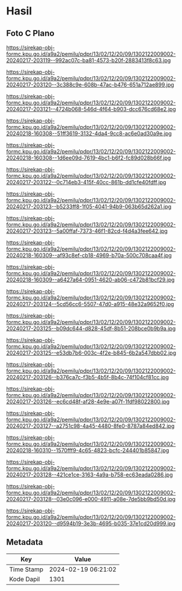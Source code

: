 # Hasil

## Foto C Plano

https://sirekap-obj-formc.kpu.go.id/a9a2/pemilu/pdpr/13/02/12/20/09/1302122009002-20240217-203119--992ac07c-ba81-4573-b20f-2883413f8c63.jpg

https://sirekap-obj-formc.kpu.go.id/a9a2/pemilu/pdpr/13/02/12/20/09/1302122009002-20240217-203120--3c388c9e-608b-47ac-b476-651a712ae899.jpg

https://sirekap-obj-formc.kpu.go.id/a9a2/pemilu/pdpr/13/02/12/20/09/1302122009002-20240217-203121--4724b068-546d-4f64-b903-dcc676cd68e2.jpg

https://sirekap-obj-formc.kpu.go.id/a9a2/pemilu/pdpr/13/02/12/20/09/1302122009002-20240218-160308--51ff3619-3132-4da4-9cc8-ac6e0ad30a9e.jpg

https://sirekap-obj-formc.kpu.go.id/a9a2/pemilu/pdpr/13/02/12/20/09/1302122009002-20240218-160308--1d6ee09d-7619-4bc1-b6f2-fc89d028b66f.jpg

https://sirekap-obj-formc.kpu.go.id/a9a2/pemilu/pdpr/13/02/12/20/09/1302122009002-20240217-203122--0c714eb3-415f-40cc-861b-dd1cfe40fdff.jpg

https://sirekap-obj-formc.kpu.go.id/a9a2/pemilu/pdpr/13/02/12/20/09/1302122009002-20240217-203123--b5233ff8-1f05-4041-94b9-063b65d262a1.jpg

https://sirekap-obj-formc.kpu.go.id/a9a2/pemilu/pdpr/13/02/12/20/09/1302122009002-20240217-203123--5a00ffaf-7373-46f1-82cd-f4d4a3fee642.jpg

https://sirekap-obj-formc.kpu.go.id/a9a2/pemilu/pdpr/13/02/12/20/09/1302122009002-20240218-160309--af93c8ef-cb18-4969-b70a-500c708caa4f.jpg

https://sirekap-obj-formc.kpu.go.id/a9a2/pemilu/pdpr/13/02/12/20/09/1302122009002-20240218-160309--a6427a64-0951-4620-ab06-c472b81bcf29.jpg

https://sirekap-obj-formc.kpu.go.id/a9a2/pemilu/pdpr/13/02/12/20/09/1302122009002-20240217-203124--5cd56cc6-5507-47d0-a915-48e32a9652f0.jpg

https://sirekap-obj-formc.kpu.go.id/a9a2/pemilu/pdpr/13/02/12/20/09/1302122009002-20240217-203125--b09dc644-d828-45df-8b51-208bce0b9b9a.jpg

https://sirekap-obj-formc.kpu.go.id/a9a2/pemilu/pdpr/13/02/12/20/09/1302122009002-20240217-203125--e53db7b6-003c-4f2e-b845-6b2a547dbb02.jpg

https://sirekap-obj-formc.kpu.go.id/a9a2/pemilu/pdpr/13/02/12/20/09/1302122009002-20240217-203126--b376ca7c-f3b5-4b5f-8b4c-74f104cf81cc.jpg

https://sirekap-obj-formc.kpu.go.id/a9a2/pemilu/pdpr/13/02/12/20/09/1302122009002-20240217-203126--ec6cd48f-af28-4e9e-a07f-1fdf98022800.jpg

https://sirekap-obj-formc.kpu.go.id/a9a2/pemilu/pdpr/13/02/12/20/09/1302122009002-20240217-203127--a2751c98-4a45-4480-8fe0-8787a84ed842.jpg

https://sirekap-obj-formc.kpu.go.id/a9a2/pemilu/pdpr/13/02/12/20/09/1302122009002-20240218-160310--1570fff9-4c65-4823-bcfc-244401b85847.jpg

https://sirekap-obj-formc.kpu.go.id/a9a2/pemilu/pdpr/13/02/12/20/09/1302122009002-20240217-203128--421ce1ce-3163-4a9a-b758-ec63eada0286.jpg

https://sirekap-obj-formc.kpu.go.id/a9a2/pemilu/pdpr/13/02/12/20/09/1302122009002-20240217-203128--03e0c096-e000-4911-a08e-7de5bb9bd50d.jpg

https://sirekap-obj-formc.kpu.go.id/a9a2/pemilu/pdpr/13/02/12/20/09/1302122009002-20240217-203120--d9594b19-3e3b-4695-b035-37e1cd20d999.jpg


## Metadata

| Key        | Value               |
| ---------- | ------------------- |
| Time Stamp | 2024-02-19 06:21:02 |
| Kode Dapil | 1301                |



